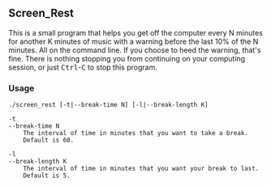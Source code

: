 ## Screen_Rest

This is a small program that helps you get off the computer every N minutes for another
K minutes of music with a warning before the last 10% of the N minutes. All on the command line.
If you choose to heed the warning, that's fine. There is nothing stopping you from continuing on
your computing session, or just <kbd>Ctrl</kbd>-<kbd>C</kbd> to stop this program.

### Usage

```
./screen_rest [-t|--break-time N] [-l|--break-length K]

-t
--break-time N
    The interval of time in minutes that you want to take a break.
    Default is 60.

-l
--break-length K
    The interval of time in minutes that you want your break to last.
    Default is 5.
```
